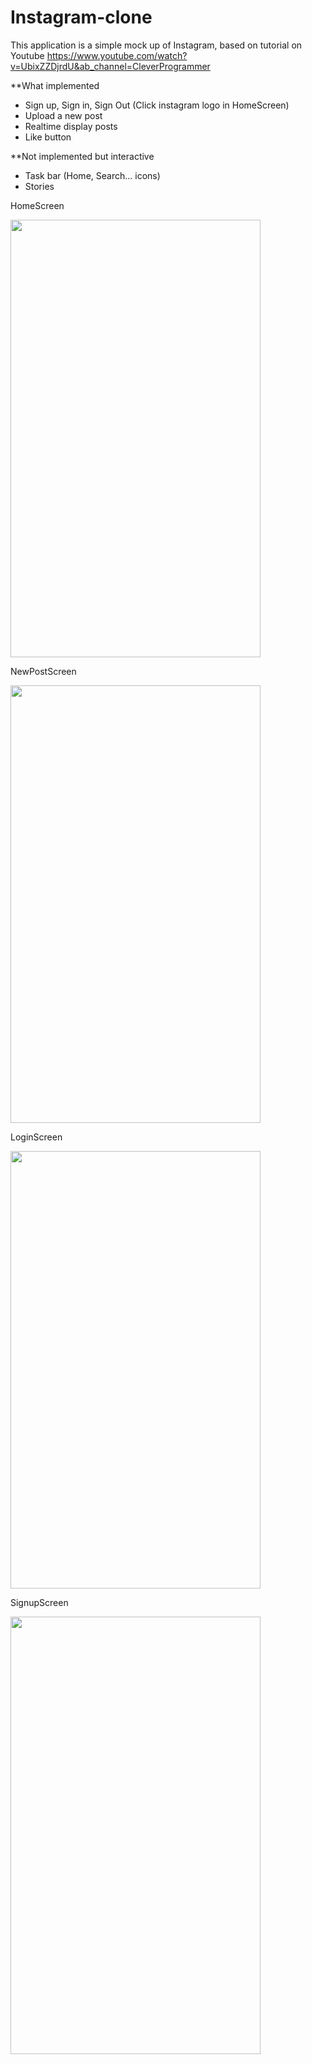 # Instagram-clone

This application is a simple mock up of Instagram, based on tutorial on Youtube https://www.youtube.com/watch?v=UbixZZDjrdU&ab_channel=CleverProgrammer

**What implemented
- Sign up, Sign in, Sign Out (Click instagram logo in HomeScreen)
- Upload a new post
- Realtime display posts
- Like button

**Not implemented but interactive
- Task bar (Home, Search... icons)
- Stories 

HomeScreen

<img width=400 height=700 src='https://user-images.githubusercontent.com/71434298/160276603-fb649b47-3b87-493b-a52c-2123edf66035.png'/>

NewPostScreen

<img width=400 height=700 src='https://user-images.githubusercontent.com/71434298/160276611-5aeea29d-e2ab-48af-b0b9-1bea20c083cc.png'/>

LoginScreen

<img width=400 height=700 src='https://user-images.githubusercontent.com/71434298/160276612-0992b04a-0110-4d27-aa06-c78a8fb8aefa.png'/>

SignupScreen

<img width=400 height=700 src='https://user-images.githubusercontent.com/71434298/160276614-b94bb172-8383-48b1-a148-556f589e7690.png'/>
